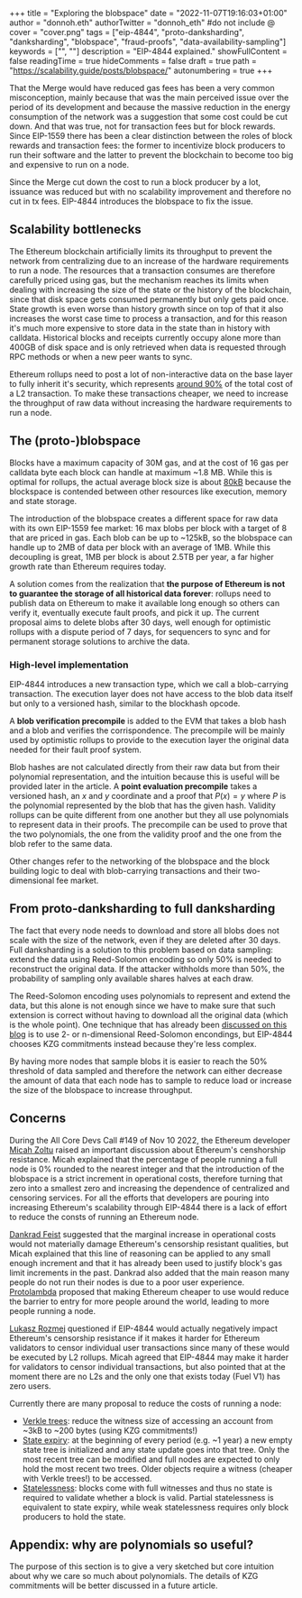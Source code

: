 +++
title = "Exploring the blobspace"
date = "2022-11-07T19:16:03+01:00"
author = "donnoh.eth"
authorTwitter = "donnoh_eth" #do not include @
cover = "cover.png"
tags = ["eip-4844", "proto-danksharding", "danksharding", "blobspace", "fraud-proofs", "data-availability-sampling"]
keywords = ["", ""]
description = "EIP-4844 explained."
showFullContent = false
readingTime = true
hideComments = false
draft = true 
path = "https://scalability.guide/posts/blobspace/"
autonumbering = true
+++

That the Merge would have reduced gas fees has been a very common misconception, mainly because that was the main perceived issue over the period of its development and because the massive reduction in the energy consumption of the network was a suggestion that some cost could be cut down. And that was true, not for transaction fees but for block rewards. Since EIP-1559 there has been a clear distinction between the roles of block rewards and transaction fees: the former to incentivize block producers to run their software and the latter to prevent the blockchain to become too big and expensive to run on a node.

Since the Merge cut down the cost to run a block producer by a lot, issuance was reduced but with no scalability improvement and therefore no cut in tx fees. EIP-4844 introduces the blobspace to fix the issue.

## Scalability bottlenecks

The Ethereum blockchain artificially limits its throughput to prevent the network from centralizing due to an increase of the hardware requirements to run a node. The resources that a transaction consumes are therefore carefully priced using gas, but the mechanism reaches its limits when dealing with increasing the size of the state or the history of the blockchain, since that disk space gets consumed permanently but only gets paid once. State growth is even worse than history growth since on top of that it also increases the worst case time to process a transaction, and for this reason it's much more expensive to store data in the state than in history with calldata. Historical blocks and receipts currently occupy alone more than 400GB of disk space and is only retrieved when data is requested through RPC methods or when a new peer wants to sync.

Ethereum rollups need to post a lot of non-interactive data on the base layer to fully inherit it's security, which represents [around 90%](https://polygon.technology/blog/from-rollup-to-validium-with-polygon-avail) of the total cost of a L2 transaction. To make these transactions cheaper, we need to increase the throughput of raw data without increasing the hardware requirements to run a node.

## The (proto-)blobspace

Blocks have a maximum capacity of 30M gas, and at the cost of 16 gas per calldata byte each block can handle at maximum ~1.8 MB. While this is optimal for rollups, the actual average block size is about [80kB](https://etherscan.io/chart/blocksize) because the blockspace is contended between other resources like execution, memory and state storage.

The introduction of the blobspace creates a different space for raw data with its own EIP-1559 fee market: 16 max blobs per block with a target of 8 that are priced in gas. Each blob can be up to ~125kB, so the blobspace can handle up to 2MB of data per block with an average of 1MB. While this decoupling is great, 1MB per block is about 2.5TB per year, a far higher growth rate than Ethereum requires today.

A solution comes from the realization that **the purpose of Ethereum is not to guarantee the storage of all historical data forever**: rollups need to publish data on Ethereum to make it available long enough so others can verify it, eventually execute fault proofs, and pick it up. The current proposal aims to delete blobs after 30 days, well enough for optimistic rollups with a dispute period of 7 days, for sequencers to sync and for permanent storage solutions to archive the data.

### High-level implementation

EIP-4844 introduces a new transaction type, which we call a blob-carrying transaction. The execution layer does not have access to the blob data itself but only to a versioned hash, similar to the blockhash opcode. 

A **blob verification precompile** is added to the EVM that takes a blob hash and a blob and verifies the corrispondence. The precompile will be mainly used by optimistic rollups to provide to the execution layer the original data needed for their fault proof system.

Blob hashes are not calculated directly from their raw data but from their polynomial representation, and the intuition because this is useful will be provided later in the article. A **point evaluation precompile** takes a versioned hash, an $x$ and $y$ coordinate and a proof that $P(x)=y$ where $P$ is the polynomial represented by the blob that has the given hash. Validity rollups can be quite different from one another but they all use polynomials to represent data in their proofs. The precompile can be used to prove that the two polynomials, the one from the validity proof and the one from the blob refer to the same data.

Other changes refer to the networking of the blobspace and the block building logic to deal with blob-carrying transactions and their two-dimensional fee market.

## From proto-danksharding to full danksharding

The fact that every node needs to download and store all blobs does not scale with the size of the network, even if they are deleted after 30 days. Full danksharding is a solution to this problem based on data sampling: extend the data using Reed-Solomon encoding so only 50% is needed to reconstruct the original data. If the attacker withholds more than 50%, the probability of sampling only available shares halves at each draw.

The Reed-Solomon encoding uses polynomials to represent and extend the data, but this alone is not enough since we have to make sure that such extension is correct without having to download all the original data (which is the whole point). One technique that has already been [discussed on this blog](https://scalability.guide/posts/maximising_light_clients_security/) is to use 2- or n-dimensional Reed-Solomon encondings, but EIP-4844 chooses KZG commitments instead because they're less complex.

By having more nodes that sample blobs it is easier to reach the 50% threshold of data sampled and therefore the network can either decrease the amount of data that each node has to sample to reduce load or increase the size of the blobspace to increase throughput.

## Concerns

During the All Core Devs Call #149 of Nov 10 2022, the Ethereum developer [Micah Zoltu](https://twitter.com/MicahZoltu) raised an important discussion about Ethereum's censhorship resistance. Micah explained that the percentage of people running a full node is 0% rounded to the nearest integer and that the introduction of the blobspace is a strict increment in operational costs, therefore turning that zero into a smallest zero and increasing the dependence of centralized and censoring services. For all the efforts that developers are pouring into increasing Ethereum's scalability through EIP-4844 there is a lack of effort to reduce the consts of running an Ethereum node.

[Dankrad Feist](https://twitter.com/dankrad) suggested that the marginal increase in operational costs would not materially damage Ethereum's censorship resistant qualities, but Micah explained that this line of reasoning can be applied to any small enough increment and that it has already been used to justify block's gas limit increments in the past. Dankrad also added that the main reason many people do not run their nodes is due to a poor user experience. [Protolambda](https://twitter.com/protolambda) proposed that making Ethereum cheaper to use would reduce the barrier to entry for more people around the world, leading to more people running a node.

[Lukasz Rozmej](https://twitter.com/URozmej) questioned if EIP-4844 would actually negatively impact Ethereum's censorship resistance if it makes it harder for Ethereum validators to censor individual user transactions since many of these would be executed by L2 rollups. Micah agreed that EIP-4844 may make it harder for validators to censor individual transactions, but also pointed that at the moment there are no L2s and the only one that exists today (Fuel V1) has zero users.

Currently there are many proposal to reduce the costs of running a node:
- [Verkle trees](https://notes.ethereum.org/@vbuterin/verkle_tree_eip): reduce the witness size of accessing an account from ~3kB to ~200 bytes (using KZG commitments!)
- [State expiry](https://notes.ethereum.org/@vbuterin/state_expiry_eip): at the beginning of every period (e.g. ~1 year) a new empty state tree is initialized and any state update goes into that tree. Only the most recent tree can be modified and full nodes are expected to only hold the most recent two trees. Older objects require a witness (cheaper with Verkle trees!) to be accessed.
- [Statelessness](https://dankradfeist.de/ethereum/2021/02/14/why-stateless.html): blocks come with full witnesses and thus no state is required to validate whether a block is valid. Partial statelessness is equivalent to state expiry, while weak statelessness requires only block producers to hold the state.

## Appendix: why are polynomials so useful?

The purpose of this section is to give a very sketched but core intuition about why we care so much about polynomials. The details of KZG commitments will be better discussed in a future article.